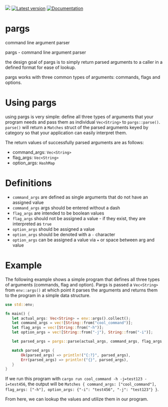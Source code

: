 ![](https://github.com/ebcrowder/pargs/workflows/pargs/badge.svg)
[![Latest version](https://img.shields.io/crates/v/pargs.svg)](https://crates.io/crates/pargs)
[![Documentation](https://docs.rs/pargs/badge.svg)](https://docs.rs/pargs)

# pargs

command line argument parser

pargs - command line argument parser

the design goal of pargs is to simply return parsed arguments
to a caller in a defined format for ease of lookup.

pargs works with three common types of arguments:
commands, flags and options.

# Using pargs

using pargs is very simple:
define all three types of arguments that your program needs
and pass them as individual `Vec<String>` to `pargs::parse()`.
`parse()` will return a `Matches` struct of the parsed arguments
keyed by category so that your application can easily
interpret them.

The return values of successfully parsed arguments are as follows:

- command_args: `Vec<String>`
- flag_args: `Vec<String>`
- option_args: `HashMap`

# Definitions

- `command_args` are defined as single arguments that do not have an assigned value
- `command_args` args should be entered without a dash
- `flag_args` are intended to be boolean values
- `flag_args` should not be assigned a value - if they exist, they are interpreted as `true`
- `option_args` should be assigned a value
- `option_args` should be denoted with a `-` character
- `option_args` can be assigned a value via `=` or space between arg and value

# Example

The following example shows a simple program that defines all three types of arguments
(commands, flag and option). Pargs is passed a `Vec<String>` from `env::args()`
at which point it parses the arguments and returns them to the program in a simple data structure.

```rust
use std::env;

fn main() {
   let actual_args: Vec<String> = env::args().collect();
   let command_args = vec![String::from("cool_command")];
   let flag_args = vec![String::from("-h")];
   let option_args = vec![String::from("-j"), String::from("-i")];

   let parsed_args = pargs::parse(actual_args, command_args, flag_args, option_args);

   match parsed_args {
       Ok(parsed_args) => println!("{:?}", parsed_args),
       Err(parsed_args) => println!("{}", parsed_args),
   }
}
```

If we run this program with `cargo run cool_command -h -j=test123 -i=test456`,
the output will be `Matches { command_args: ["cool_command"], flag_args: ["-h"], option_args: {"-i": "test456", "-j": "test123"} }`.

From here, we can lookup the values and utilize them in our program.
